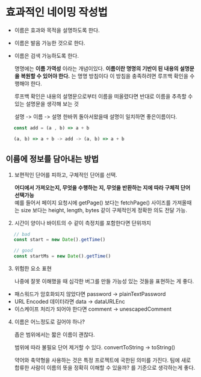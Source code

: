 # 효과적인 네이밍 작성법

- 이름은 효과와 목적을 설명하도록 한다.
- 이름은 발음 가능한 것으로 한다.
- 이름은 검색 가능하도록 한다.

   명명에는 <b>이름 가역성</b> 이라는 개념이있다.
   <b>이름이란 명명의 기반이 된 내용의 설명문을 복원할 수 있어야 한다.</b>
   는 명명 방침이다 이 방침을 충족하려면 루프백 확인을 수행해야 한다.

   루프백 확인은 내용의 설명문으로부터 이름을 떠올렸다면 반대로 이름을 추측할 수 있는 설명문을 생각해 보는 것

   설명 -> 이름 -> 설명 한바퀴 돌아서왔을때 설명이 일치하면 좋은이름이다.

```js
   const add = (a , b) => a + b

   (a, b) => a + b -> add -> (a, b) => a + b
```

## 이름에 정보를 담아내는 방법

1. 보편적인 단어를 피하고, 구체적인 단어를 선택.

   <b>어디에서 가져오는지, 무엇을 수행하는 지, 무엇을 반환하는 지에 따라 구체적 단어 선택가능</b><br>
   예를 들어서 페이지 요청시에 getPage() 보다는 fetchPage() 사이즈를 가져올때는 size 보다는 height, length, bytes 같이 구체적인게 정확한 의도 전달 가능.

2. 시간이 양이나 바이트의 수 같이 측정치를 포함한다면 단위까지

```js
   // bad
   const start = new Date().getTime()

   // good
   const startMs = new Date().getTime()
```

3. 위험한 요소 표현

   나중에 잘못 이해했을 때 심각한 버그를 만들 가능성 있는 것들을 표현하는 게 좋다.

 - 패스워드가 암호화되지 않았다면 password -> plainTextPassword
 - URL Encoded 데이터라면 data -> dataURLEnc
 - 이스케이프 처리가 되어야 한다면 comment -> unescapedComment

4. 이름은 어느정도로 길어야 하나?

   좁은 범위에서는 짧은 이름이 괜찮다.

   범위에 따라 불필요 단어 제거할 수 있다.
   convertToString -> toString()

   약어와 축약형을 사용하는 것은 특정 프로젝트에 국한된 의미를 가진다.
   팀에 새로합류한 사람이 이름의 뜻을 정확히 이해할 수 있을까? 를 기준으로 생각하는게 좋다.